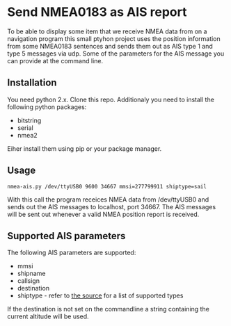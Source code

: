 Send NMEA0183 as AIS report
===========================

To be able to display some item that we receive NMEA data from on a navigation program this small ptyhon project uses the position information from some NMEA0183 sentences and sends them out as AIS type 1 and type 5 messages via udp.
Some of the parameters for the AIS message you can provide at the command line.

Installation
------------
You need python 2.x. Clone this repo.
Additionaly you need to install the following python packages:

* bitstring
* serial
* nmea2

Eiher install them using pip or your package manager.

Usage
-----
    nmea-ais.py /dev/ttyUSB0 9600 34667 mmsi=277799911 shiptype=sail

With this call the program receices NMEA data from /dev/ttyUSB0 and sends out the AIS messages to localhost, port 34667.
The AIS messages will be sent out whenever a valid NMEA position report is received.

Supported AIS parameters
------------------------
The following AIS parameters are supported:
* mmsi
* shipname
* callsign
* destination
* shiptype - refer to [the source](nmea-ais.py) for a list of supported types

If the destination is not set on the commandline a string containing the current altitude will be used.



